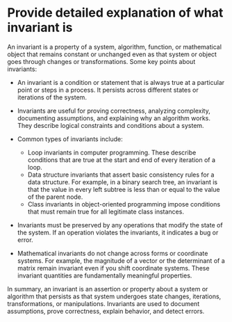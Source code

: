 # Provide detailed explanation of what invariant is

An invariant is a property of a system, algorithm, function, or mathematical object that remains constant or unchanged even as that system or object goes through changes or transformations. Some key points about invariants:

- An invariant is a condition or statement that is always true at a particular point or steps in a process. It persists across different states or iterations of the system.

- Invariants are useful for proving correctness, analyzing complexity, documenting assumptions, and explaining why an algorithm works. They describe logical constraints and conditions about a system.

- Common types of invariants include:
  - Loop invariants in computer programming. These describe conditions that are true at the start and end of every iteration of a loop.
  - Data structure invariants that assert basic consistency rules for a data structure. For example, in a binary search tree, an invariant is that the value in every left subtree is less than or equal to the value of the parent node.
  - Class invariants in object-oriented programming impose conditions that must remain true for all legitimate class instances.

- Invariants must be preserved by any operations that modify the state of the system. If an operation violates the invariants, it indicates a bug or error.

- Mathematical invariants do not change across forms or coordinate systems. For example, the magnitude of a vector or the determinant of a matrix remain invariant even if you shift coordinate systems. These invariant quantities are fundamentally meaningful properties.

In summary, an invariant is an assertion or property about a system or algorithm that persists as that system undergoes state changes, iterations, transformations, or manipulations. Invariants are used to document assumptions, prove correctness, explain behavior, and detect errors.
